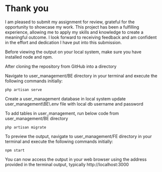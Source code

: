 <h1>Thank you</h1>

<p>I am pleased to submit my assignment for review, grateful for the opportunity to showcase my work. This project has been a fulfilling experience, allowing me to apply my skills and knowledge to create a meaningful outcome. I look forward to receiving feedback and am confident in the effort and dedication I have put into this submission.</p>

<p>Before viewing the output on your local system, make sure you have installed node and npm.</p>

<p>After cloning the repository from GitHub into a directory </p>
<p>Navigate to user_management/BE directory in your terminal and execute the following commands initially:</p>

<code>php artisan serve</code>

<p>Create a user_management database in local system update user_management\BE\.env file with local db username and password</p>

<p>To add tables in user_management,  run below code from user_management/BE directory</p>

<code>php artisan migrate</code>

<p>To preview the output, navigate to user_management/FE directory in your terminal and execute the following commands initially:</p>

<code>npm start</code>

<p>You can now access the output in your web browser using the address provided in the terminal output, typically http://localhost:3000</p>


